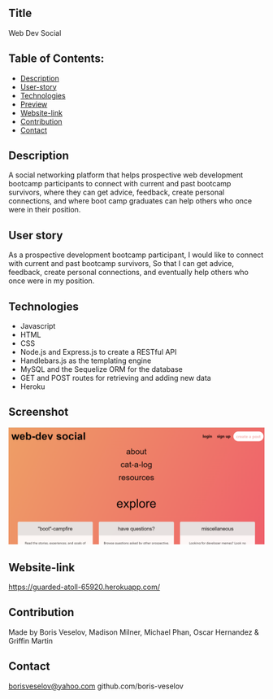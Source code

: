 ## Title

Web Dev Social

## Table of Contents:
  
* [Description](#description)
* [User-story](#user-story)
* [Technologies](#technologies)
* [Preview](#preview)
* [Website-link](#website-link)
* [Contribution](#contribution)
* [Contact](#contact)

## Description

A social networking platform that helps prospective web development bootcamp participants to connect with current and past bootcamp survivors,
where they can get advice, feedback, create personal connections, and where boot camp graduates can help others who once were in their position.

## User story

As a prospective development bootcamp participant,
I would like to connect with current and past bootcamp survivors,
So that I can get advice, feedback, create personal connections, and eventually help others who once were in my position.

## Technologies

* Javascript
* HTML
* CSS
* Node.js and Express.js to create a RESTful API
* Handlebars.js as the templating engine
* MySQL and the Sequelize ORM for the database
* GET and POST routes for retrieving and adding new data
* Heroku

## Screenshot

![Web Dev Social Preview](/public/assets/images/preview.png)

## Website-link

https://guarded-atoll-65920.herokuapp.com/


## Contribution

Made by Boris Veselov, Madison Milner, Michael Phan, Oscar Hernandez & Griffin Martin

## Contact

borisveselov@yahoo.com
github.com/boris-veselov

